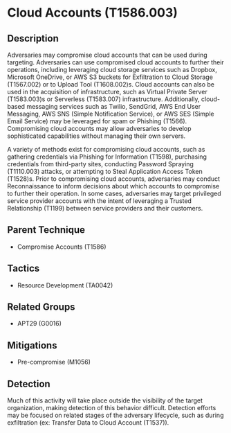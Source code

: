 # Cloud Accounts (T1586.003)

## Description
Adversaries may compromise cloud accounts that can be used during targeting. Adversaries can use compromised cloud accounts to further their operations, including leveraging cloud storage services such as Dropbox, Microsoft OneDrive, or AWS S3 buckets for Exfiltration to Cloud Storage (T1567.002) or to Upload Tool (T1608.002)s. Cloud accounts can also be used in the acquisition of infrastructure, such as Virtual Private Server (T1583.003)s or Serverless (T1583.007) infrastructure. Additionally, cloud-based messaging services such as Twilio, SendGrid, AWS End User Messaging, AWS SNS (Simple Notification Service), or AWS SES (Simple Email Service) may be leveraged for spam or Phishing (T1566). Compromising cloud accounts may allow adversaries to develop sophisticated capabilities without managing their own servers.

A variety of methods exist for compromising cloud accounts, such as gathering credentials via Phishing for Information (T1598), purchasing credentials from third-party sites, conducting Password Spraying (T1110.003) attacks, or attempting to Steal Application Access Token (T1528)s. Prior to compromising cloud accounts, adversaries may conduct Reconnaissance to inform decisions about which accounts to compromise to further their operation. In some cases, adversaries may target privileged service provider accounts with the intent of leveraging a Trusted Relationship (T1199) between service providers and their customers.

## Parent Technique
- Compromise Accounts (T1586)

## Tactics
- Resource Development (TA0042)

## Related Groups
- APT29 (G0016)

## Mitigations
- Pre-compromise (M1056)

## Detection
Much of this activity will take place outside the visibility of the target organization, making detection of this behavior difficult. Detection efforts may be focused on related stages of the adversary lifecycle, such as during exfiltration (ex: Transfer Data to Cloud Account (T1537)).

